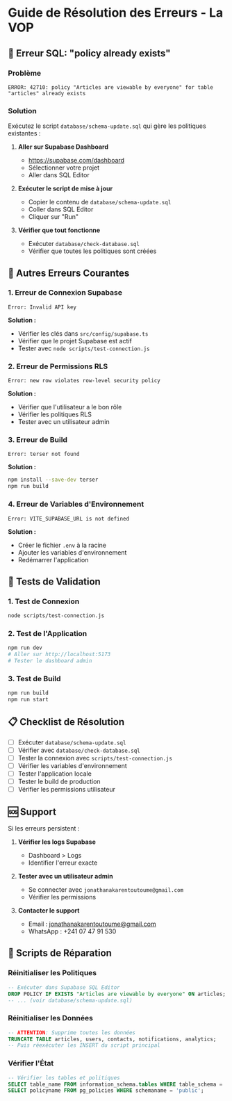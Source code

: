# Guide de Résolution des Erreurs - La VOP

## 🚨 Erreur SQL: "policy already exists"

### Problème
```
ERROR: 42710: policy "Articles are viewable by everyone" for table "articles" already exists
```

### Solution
Exécutez le script `database/schema-update.sql` qui gère les politiques existantes :

1. **Aller sur Supabase Dashboard**
   - https://supabase.com/dashboard
   - Sélectionner votre projet
   - Aller dans SQL Editor

2. **Exécuter le script de mise à jour**
   - Copier le contenu de `database/schema-update.sql`
   - Coller dans SQL Editor
   - Cliquer sur "Run"

3. **Vérifier que tout fonctionne**
   - Exécuter `database/check-database.sql`
   - Vérifier que toutes les politiques sont créées

## 🔧 Autres Erreurs Courantes

### 1. **Erreur de Connexion Supabase**
```
Error: Invalid API key
```

**Solution :**
- Vérifier les clés dans `src/config/supabase.ts`
- Vérifier que le projet Supabase est actif
- Tester avec `node scripts/test-connection.js`

### 2. **Erreur de Permissions RLS**
```
Error: new row violates row-level security policy
```

**Solution :**
- Vérifier que l'utilisateur a le bon rôle
- Vérifier les politiques RLS
- Tester avec un utilisateur admin

### 3. **Erreur de Build**
```
Error: terser not found
```

**Solution :**
```bash
npm install --save-dev terser
npm run build
```

### 4. **Erreur de Variables d'Environnement**
```
Error: VITE_SUPABASE_URL is not defined
```

**Solution :**
- Créer le fichier `.env` à la racine
- Ajouter les variables d'environnement
- Redémarrer l'application

## 🧪 Tests de Validation

### 1. **Test de Connexion**
```bash
node scripts/test-connection.js
```

### 2. **Test de l'Application**
```bash
npm run dev
# Aller sur http://localhost:5173
# Tester le dashboard admin
```

### 3. **Test de Build**
```bash
npm run build
npm run start
```

## 📋 Checklist de Résolution

- [ ] Exécuter `database/schema-update.sql`
- [ ] Vérifier avec `database/check-database.sql`
- [ ] Tester la connexion avec `scripts/test-connection.js`
- [ ] Vérifier les variables d'environnement
- [ ] Tester l'application locale
- [ ] Tester le build de production
- [ ] Vérifier les permissions utilisateur

## 🆘 Support

Si les erreurs persistent :

1. **Vérifier les logs Supabase**
   - Dashboard > Logs
   - Identifier l'erreur exacte

2. **Tester avec un utilisateur admin**
   - Se connecter avec `jonathanakarentoutoume@gmail.com`
   - Vérifier les permissions

3. **Contacter le support**
   - Email : jonathanakarentoutoume@gmail.com
   - WhatsApp : +241 07 47 91 530

## 🔄 Scripts de Réparation

### Réinitialiser les Politiques
```sql
-- Exécuter dans Supabase SQL Editor
DROP POLICY IF EXISTS "Articles are viewable by everyone" ON articles;
-- ... (voir database/schema-update.sql)
```

### Réinitialiser les Données
```sql
-- ATTENTION: Supprime toutes les données
TRUNCATE TABLE articles, users, contacts, notifications, analytics;
-- Puis réexécuter les INSERT du script principal
```

### Vérifier l'État
```sql
-- Vérifier les tables et politiques
SELECT table_name FROM information_schema.tables WHERE table_schema = 'public';
SELECT policyname FROM pg_policies WHERE schemaname = 'public';
```
